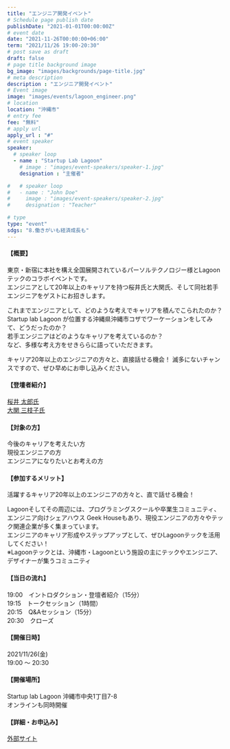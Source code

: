 ```yaml
---
title: "エンジニア開発イベント"
# Schedule page publish date
publishDate: "2021-01-01T00:00:00Z"
# event date
date: "2021-11-26T00:00:00+06:00"
term: "2021/11/26 19:00-20:30"
# post save as draft
draft: false
# page title background image
bg_image: "images/backgrounds/page-title.jpg"
# meta description
description : "エンジニア開発イベント"
# Event image
image: "images/events/lagoon_engineer.png"
# location
location: "沖縄市"
# entry fee
fee: "無料"
# apply url
apply_url : "#"
# event speaker
speaker:
  # speaker loop
  - name : "Startup Lab Lagoon"
    # image : "images/event-speakers/speaker-1.jpg"
    designation : "主催者"

#   # speaker loop
#   - name : "John Doe"
#     image : "images/event-speakers/speaker-2.jpg"
#     designation : "Teacher"

# type
type: "event"
sdgs: "8.働きがいも経済成長も"
---
```


#### 【概要】
東京・新宿に本社を構え全国展開されているパーソルテクノロジー様とLagoonテックのコラボイベントです。  
エンジニアとして20年以上のキャリアを持つ桜井氏と大関氏、そして同社若手エンジニアをゲストにお招きします。  
  
これまでエンジニアとして、どのような考えでキャリアを積んでこられたのか？  
Startup lab Lagoon が位置する沖縄県沖縄市コザでワーケーションをしてみて、どうだったのか？  
若手エンジニアはどのようなキャリアを考えているのか？  
など、多様な考え方をせきららに語っていただきます。  
  
キャリア20年以上のエンジニアの方々と、直接話せる機会！ 滅多にないチャンスですので、ぜひ早めにお申し込みください。  

#### 【登壇者紹介】
<a href="https://persol-tech-s.co.jp/corporate/recruiting/career/interview/member10/" target="_blank">桜井 太郎氏</a>  
<a href="https://persol-tech-s.co.jp/corporate/news/report/20201028.html" target="_blank">大関 三枝子氏</a>  

#### 【対象の方】
今後のキャリアを考えたい方  
現役エンジニアの方  
エンジニアになりたいとお考えの方  

#### 【参加するメリット】
活躍するキャリア20年以上のエンジニアの方々と、直で話せる機会！  
  
Lagoonそしてその周辺には、プログラミングスクールや卒業生コミュニティ、エンジニア向けシェアハウス Geek Houseもあり、現役エンジニアの方々やテック関連企業が多く集まっています。  
エンジニアのキャリア形成やステップアップとして、ぜひLagoonテックを活用してください！  
※Lagoonテックとは、沖縄市・Lagoonという施設の主にテックやエンジニア、デザイナーが集うコミュニティ  

#### 【当日の流れ】
19:00　イントロダクション・登壇者紹介（15分）  
19:15　トークセッション（1時間）  
20:15　Q&Aセッション（15分）  
20:30　クローズ  

#### 【開催日時】
2021/11/26(金)  
19:00 〜 20:30  

#### 【開催場所】
Startup lab Lagoon 沖縄市中央1丁目7-8  
オンラインも同時開催  

#### 【詳細・お申込み】
<a href="https://connpass.com/event/230225/" target="_blank">外部サイト</a>  
